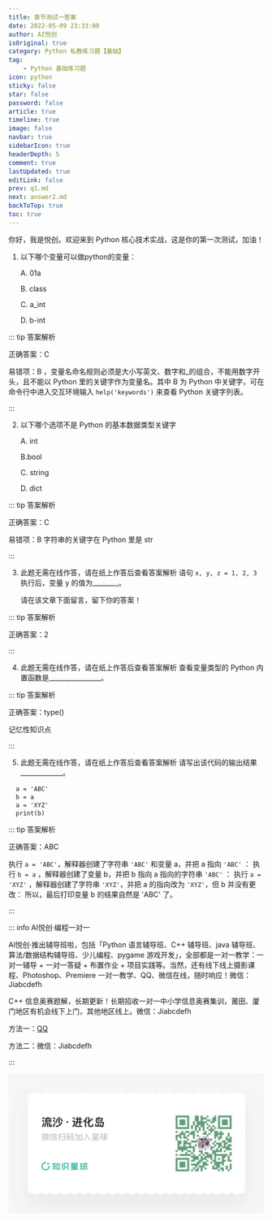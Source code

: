 ```yaml
---
title: 章节测试一答案
date: 2022-05-09 23:33:00
author: AI悦创
isOriginal: true
category: Python 私教练习题【基础】
tag:
    - Python 基础练习题
icon: python
sticky: false
star: false
password: false
article: true
timeline: true
image: false
navbar: true
sidebarIcon: true
headerDepth: 5
comment: true
lastUpdated: true
editLink: false
prev: q1.md
next: answer2.md
backToTop: true
toc: true
---
```


你好，我是悦创。欢迎来到 Python 核心技术实战，这是你的第一次测试，加油！ 

1. 以下哪个变量可以做python的变量： 

    A. 01a 

    B. class 

    C. a\_int 

    D. b-int

::: tip 答案解析

正确答案：C 

易错项：B ，变量名命名规则必须是大小写英文、数字和\_的组合，不能用数字开头，且不能以 Python 里的关键字作为变量名。其中 B 为 Python 中关键字，可在命令行中进入交互环境输入 `help('keywords')` 来查看 Python 关键字列表。

:::

2. 以下哪个选项不是 Python 的基本数据类型关键字 

    A. int 

    B.bool 

    C. string 

    D. dict

::: tip 答案解析

正确答案：C 

易错项：B 字符串的关键字在 Python 里是 str

:::

3. 此题无需在线作答，请在纸上作答后查看答案解析 语句 `x, y, z = 1, 2, 3` 执行后，变量 y 的值为\_\__\_\_\_\_\__\_。

    请在该文章下面留言，留下你的答案！

::: tip 答案解析

正确答案：2

:::

4. 此题无需在线作答，请在纸上作答后查看答案解析 查看变量类型的 Python 内置函数是\_\_\_\_\_\_\_\_\_\_\_\_\_\_\_\_。

::: tip 答案解析

正确答案：type() 

记忆性知识点

:::

5. 此题无需在线作答，请在纸上作答后查看答案解析 请写出该代码的输出结果\_\_\_\_\_\_\_\_\_\_\_\_\_。

```
  a = 'ABC'
  b = a
  a = 'XYZ'
  print(b)
```

::: tip 答案解析

正确答案：ABC 

执行 `a = 'ABC'`，解释器创建了字符串 `'ABC'` 和变量 a，并把 a 指向 `'ABC'` ： 执行 `b = a` ，解释器创建了变量 b，并把 b 指向 a 指向的字符串 `'ABC'` ： 执行 `a = 'XYZ'` ，解释器创建了字符串 `'XYZ'`，并把 a 的指向改为 `'XYZ'`，但 b 并没有更改： 所以，最后打印变量 b 的结果自然是 'ABC' 了。

:::

::: info AI悦创·编程一对一

AI悦创·推出辅导班啦，包括「Python 语言辅导班、C++ 辅导班、java 辅导班、算法/数据结构辅导班、少儿编程、pygame 游戏开发」，全部都是一对一教学：一对一辅导 + 一对一答疑 + 布置作业 + 项目实践等。当然，还有线下线上摄影课程、Photoshop、Premiere 一对一教学、QQ、微信在线，随时响应！微信：Jiabcdefh

C++ 信息奥赛题解，长期更新！长期招收一对一中小学信息奥赛集训，莆田、厦门地区有机会线下上门，其他地区线上。微信：Jiabcdefh

方法一：[QQ](http://wpa.qq.com/msgrd?v=3&uin=1432803776&site=qq&menu=yes)

方法二：微信：Jiabcdefh

:::

![](/zsxq.jpg)

